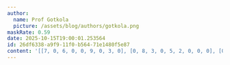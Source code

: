 ```yaml
---
author:
  name: Prof Gotkola
  picture: /assets/blog/authors/gotkola.png
maskRate: 0.59
date: 2025-10-15T19:00:01.253564
id: 26df6338-a9f9-11f0-b564-71e1480f5e87
content: '[[7, 0, 6, 0, 0, 9, 0, 3, 0], [0, 8, 3, 0, 5, 2, 0, 0, 0], [0, 4, 2, 0, 0, 0, 0, 0, 9], [0, 0, 4, 0, 1, 0, 0, 6, 0], [0, 0, 5, 8, 0, 7, 9, 1, 0], [2, 7, 1, 6, 0, 0, 0, 8, 0], [5, 0, 9, 0, 0, 8, 7, 2, 0], [0, 6, 8, 0, 7, 0, 0, 9, 0], [0, 2, 0, 0, 0, 0, 0, 0, 0]]'
---
```

